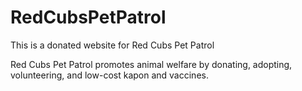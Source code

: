 # RedCubsPetPatrol

This is a donated website for Red Cubs Pet Patrol

Red Cubs Pet Patrol promotes animal welfare by donating, adopting, volunteering, and low-cost kapon and vaccines.
